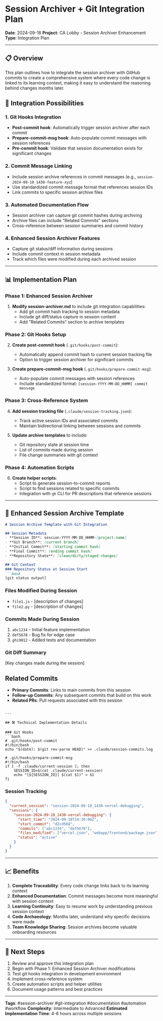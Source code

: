 # Session Archiver + Git Integration Plan

**Date**: 2024-09-18
**Project**: CA Lobby - Session Archiver Enhancement
**Type**: Integration Plan

---

## 📋 Overview

This plan outlines how to integrate the session archiver with GitHub commits to create a comprehensive system where every code change is linked to its learning context, making it easy to understand the reasoning behind changes months later.

## 🎯 Integration Possibilities

### 1. Git Hooks Integration
- **Post-commit hook**: Automatically trigger session archiver after each commit
- **Prepare-commit-msg hook**: Auto-populate commit messages with session references
- **Pre-commit hook**: Validate that session documentation exists for significant changes

### 2. Commit Message Linking
- Include session archive references in commit messages (e.g., `session-2024-09-18_1430-feature-xyz`)
- Use standardized commit message format that references session IDs
- Link commits to specific session archive files

### 3. Automated Documentation Flow
- Session archiver can capture git commit hashes during archiving
- Archive files can include "Related Commits" sections
- Cross-reference between session summaries and commit history

### 4. Enhanced Session Archiver Features
- Capture git status/diff information during sessions
- Include commit context in session metadata
- Track which files were modified during each archived session

---

## 📊 Implementation Plan

### Phase 1: Enhanced Session Archiver
1. **Modify session-archiver.md** to include git integration capabilities:
   - Add git commit hash tracking to session metadata
   - Include git diff/status capture in session content
   - Add "Related Commits" section to archive templates

### Phase 2: Git Hooks Setup
2. **Create post-commit hook** (`.git/hooks/post-commit`):
   - Automatically append commit hash to current session tracking file
   - Option to trigger session archiver for significant commits

3. **Create prepare-commit-msg hook** (`.git/hooks/prepare-commit-msg`):
   - Auto-populate commit messages with session references
   - Include standardized format: `[session-YYYY-MM-DD_HHMM] commit message`

### Phase 3: Cross-Reference System
4. **Add session tracking file** (`.claude/session-tracking.json`):
   - Track active session IDs and associated commits
   - Maintain bidirectional linking between sessions and commits

5. **Update archive templates** to include:
   - Git repository state at session time
   - List of commits made during session
   - File change summaries with git context

### Phase 4: Automation Scripts
6. **Create helper scripts**:
   - Script to generate session-to-commit reports
   - Script to find sessions related to specific commits
   - Integration with `gh` CLI for PR descriptions that reference sessions

---

## 🔄 Enhanced Session Archive Template

```markdown
# Session Archive Template with Git Integration

## Session Metadata
- **Session ID**: session-YYYY-MM-DD_HHMM-[project-name]
- **Git Branch**: [current branch]
- **Initial Commit**: [starting commit hash]
- **Final Commit**: [ending commit hash]
- **Repository State**: [clean/dirty/staged changes]

## Git Context
### Repository Status at Session Start
```bash
[git status output]
```

### Files Modified During Session
- `file1.js` - [description of changes]
- `file2.py` - [description of changes]

### Commits Made During Session
1. `abc1234` - Initial feature implementation
2. `def5678` - Bug fix for edge case
3. `ghi9012` - Added tests and documentation

### Git Diff Summary
[Key changes made during the session]

## Related Commits
- **Primary Commits**: Links to main commits from this session
- **Follow-up Commits**: Any subsequent commits that build on this work
- **Related PRs**: Pull requests associated with this session
```

---

## 🛠️ Technical Implementation Details

### Git Hooks
```bash
# .git/hooks/post-commit
#!/bin/bash
echo "$(date): $(git rev-parse HEAD)" >> .claude/session-commits.log

# .git/hooks/prepare-commit-msg
#!/bin/bash
if [ -f .claude/current-session ]; then
    SESSION_ID=$(cat .claude/current-session)
    echo "[${SESSION_ID}] $(cat $1)" > $1
fi
```

### Session Tracking
```json
{
  "current_session": "session-2024-09-18_1430-vercel-debugging",
  "sessions": {
    "session-2024-09-18_1430-vercel-debugging": {
      "start_time": "2024-09-18T14:30:00Z",
      "start_commit": "d2cd568",
      "commits": ["abc1234", "def5678"],
      "files_modified": ["vercel.json", "webapp/frontend/package.json"],
      "status": "active"
    }
  }
}
```

---

## 📈 Benefits

1. **Complete Traceability**: Every code change links back to its learning context
2. **Enhanced Documentation**: Commit messages become more meaningful with session context
3. **Learning Continuity**: Easy to resume work by understanding previous session context
4. **Code Archaeology**: Months later, understand why specific decisions were made
5. **Team Knowledge Sharing**: Session archives become valuable onboarding resources

---

## 🚀 Next Steps

1. Review and approve this integration plan
2. Begin with Phase 1: Enhanced Session Archiver modifications
3. Test git hooks integration in development environment
4. Implement cross-reference system
5. Create automation scripts and helper utilities
6. Document usage patterns and best practices

---

**Tags**: #session-archiver #git-integration #documentation #automation #workflow
**Complexity**: Intermediate to Advanced
**Estimated Implementation Time**: 4-6 hours across multiple sessions